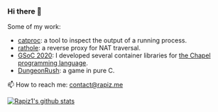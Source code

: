 ### Hi there 👋

<!--
**Rapiz1/Rapiz1** is a ✨ _special_ ✨ repository because its `README.md` (this file) appears on your GitHub profile.

Here are some ideas to get you started:

- 🔭 I’m currently working on ...
- 🌱 I’m currently learning ...
- 👯 I’m looking to collaborate on ...
- 🤔 I’m looking for help with ...
- 💬 Ask me about ...
- 📫 How to reach me: ...
- 😄 Pronouns: ...
- ⚡ Fun fact: ...
-->

Some of my work:
- [catproc](https://github.com/rapiz1/catp/): a tool to inspect the output of a running process.
- [rathole](https://github.com/rapiz1/rathole): a reverse proxy for NAT traversal.
- [GSoC 2020](https://summerofcode.withgoogle.com/archive/2020/projects/6016402642698240/): I developed several container libraries for [the Chapel programming language](https://chapel-lang.org/).
- [DungeonRush](https://github.com/rapiz1/dungeonrush): a game in pure C.

📫 How to reach me: [contact@rapiz.me](mailto://contact@rapiz.me)

[![Rapiz1's github stats](https://github-readme-stats.vercel.app/api?username=rapiz1&show_icons=true&theme=transparent&include_all_commits=true)](https://github.com/anuraghazra/github-readme-stats)

<!-- 
[![Rapiz1's Top Langs](https://github-readme-stats.vercel.app/api/top-langs/?username=Rapiz1&layout=compact)](https://github.com/anuraghazra/github-readme-stats)
-->
